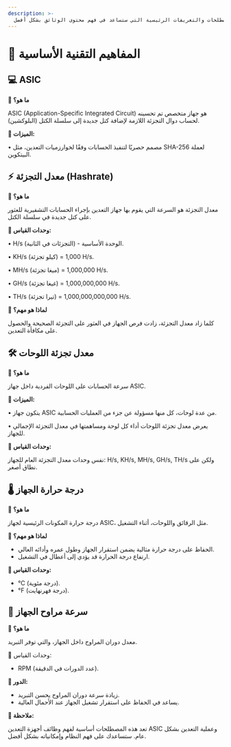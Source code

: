 ```yaml
---
description: >-
  يقدم هذا القسم المصطلحات والتعريفات الرئيسية التي ستساعد في فهم محتوى الوثائق بشكل أفضل.
---
```


# 📘 المفاهيم التقنية الأساسية

## 💻 ASIC

**🔹 ما هو؟**

ASIC (Application-Specific Integrated Circuit) هو جهاز متخصص تم تحسينه لحساب دوال التجزئة اللازمة لإضافة كتل جديدة إلى سلسلة الكتل (البلوكشين).

**🔹 الميزات:**

• مصمم حصريًا لتنفيذ الحسابات وفقًا لخوارزميات التعدين، مثل SHA-256 لعملة البيتكوين.

## ⚡ معدل التجزئة (Hashrate)

**🔹 ما هو؟**

معدل التجزئة هو السرعة التي يقوم بها جهاز التعدين بإجراء الحسابات التشفيرية للعثور على كتل جديدة في سلسلة الكتل.

**🔹 وحدات القياس:**

• H/s (التجزئات في الثانية) - الوحدة الأساسية.

• KH/s (كيلو تجزئة) = 1,000 H/s.

• MH/s (ميغا تجزئة) = 1,000,000 H/s.

• GH/s (غيغا تجزئة) = 1,000,000,000 H/s.

• TH/s (تيرا تجزئة) = 1,000,000,000,000 H/s.

**🔹 لماذا هو مهم؟**

كلما زاد معدل التجزئة، زادت فرص الجهاز في العثور على التجزئة الصحيحة والحصول على مكافأة التعدين.

## 🛠️ معدل تجزئة اللوحات

**🔹 ما هو؟**

سرعة الحسابات على اللوحات الفردية داخل جهاز ASIC.

**🔹 الميزات:**

• يتكون جهاز ASIC من عدة لوحات، كل منها مسؤولة عن جزء من العمليات الحسابية.

• يعرض معدل تجزئة اللوحات أداء كل لوحة ومساهمتها في معدل التجزئة الإجمالي للجهاز.

**🔹 وحدات القياس:**

نفس وحدات معدل التجزئة العام للجهاز: H/s, KH/s, MH/s, GH/s, TH/s ولكن على نطاق أصغر.

## 🌡️ درجة حرارة الجهاز

**🔹 ما هو؟**

درجة حرارة المكونات الرئيسية لجهاز ASIC، مثل الرقائق واللوحات، أثناء التشغيل.

**🔹 لماذا هو مهم؟**

* الحفاظ على درجة حرارة مثالية يضمن استقرار الجهاز وطول عمره وأدائه العالي.
* ارتفاع درجة الحرارة قد يؤدي إلى أعطال في التشغيل.

**🔹 وحدات القياس:**

* °C (درجة مئوية).
* °F (درجة فهرنهايت).

## 🔄 سرعة مراوح الجهاز

**🔹 ما هو؟**

معدل دوران المراوح داخل الجهاز، والتي توفر التبريد.

🔹 وحدات القياس:

* RPM (عدد الدورات في الدقيقة).

**🔹 الدور:**

* زيادة سرعة دوران المراوح يحسن التبريد.
* يساعد في الحفاظ على استقرار تشغيل الجهاز عند الأحمال العالية.

**🎯 ملاحظة:**

تعد هذه المصطلحات أساسية لفهم وظائف أجهزة التعدين ASIC وعملية التعدين بشكل عام. ستساعدك على فهم النظام وإمكانياته بشكل أفضل.

